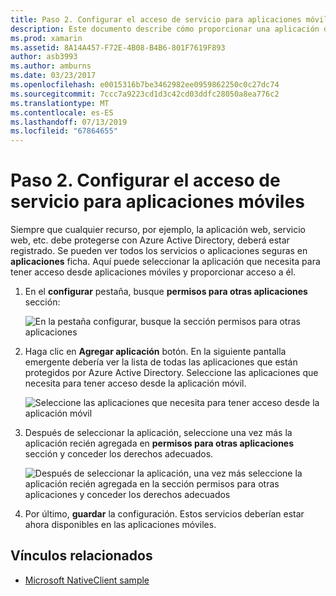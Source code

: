 ```yaml
---
title: Paso 2. Configurar el acceso de servicio para aplicaciones móviles
description: Este documento describe cómo proporcionar una aplicación de Xamarin con acceso a una aplicación de Azure protegida por Azure Active Directory.
ms.prod: xamarin
ms.assetid: 8A14A457-F72E-4B08-B4B6-801F7619F893
author: asb3993
ms.author: amburns
ms.date: 03/23/2017
ms.openlocfilehash: e0015316b7be3462982ee0959862250c0c27dc74
ms.sourcegitcommit: 7ccc7a9223cd1d3c42cd03ddfc28050a8ea776c2
ms.translationtype: MT
ms.contentlocale: es-ES
ms.lasthandoff: 07/13/2019
ms.locfileid: "67864655"
---
```

# <a name="step-2-configure-service-access-for-mobile-application"></a>Paso 2. Configurar el acceso de servicio para aplicaciones móviles

Siempre que cualquier recurso, por ejemplo, la aplicación web, servicio web, etc. debe protegerse con Azure Active Directory, deberá estar registrado. Se pueden ver todos los servicios o aplicaciones seguras en **aplicaciones** ficha. Aquí puede seleccionar la aplicación que necesita para tener acceso desde aplicaciones móviles y proporcionar acceso a él.

1. En el **configurar** pestaña, busque **permisos para otras aplicaciones** sección:

   ![](configure-images/2.1-configure.png "En la pestaña configurar, busque la sección permisos para otras aplicaciones")

2. Haga clic en **Agregar aplicación** botón. En la siguiente pantalla emergente debería ver la lista de todas las aplicaciones que están protegidos por Azure Active Directory. Seleccione las aplicaciones que necesita para tener acceso desde la aplicación móvil.

   ![](configure-images/2.2-add-application.png "Seleccione las aplicaciones que necesita para tener acceso desde la aplicación móvil")

3. Después de seleccionar la aplicación, seleccione una vez más la aplicación recién agregada en **permisos para otras aplicaciones** sección y conceder los derechos adecuados.

   ![](configure-images/2.3-permissions.png "Después de seleccionar la aplicación, una vez más seleccione la aplicación recién agregada en la sección permisos para otras aplicaciones y conceder los derechos adecuados")

4. Por último, **guardar** la configuración. Estos servicios deberían estar ahora disponibles en las aplicaciones móviles.



## <a name="related-links"></a>Vínculos relacionados

- [Microsoft NativeClient sample](https://github.com/AzureADSamples/NativeClient-MultiTarget-DotNet)
